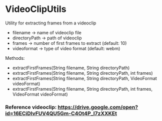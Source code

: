 # VideoClipUtils

Utility for extracting frames from a videoclip

* filename -> name of videoclip file
* directoryPath -> path of videoclip
* frames -> number of first frames to extract (default: 10)
* videoformat -> type of video format (default: webm)

Methods:
- extractFirstFrames(String filename, String directoryPath)
- extractFirstFrames(String filename, String directoryPath, int frames)
- extractFirstFrames(String filename, String directoryPath, VideoFormat videoFormat)
- extractFirstFrames(String filename, String directoryPath, int frames, VideoFormat videoFormat)

### Reference videoclip: https://drive.google.com/open?id=16ECiDIvFUV4QU5Gm-C4Ot4P_l7zXXKEt
